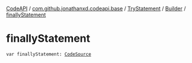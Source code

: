 [CodeAPI](../../../index.md) / [com.github.jonathanxd.codeapi.base](../../index.md) / [TryStatement](../index.md) / [Builder](index.md) / [finallyStatement](.)

# finallyStatement

`var finallyStatement: `[`CodeSource`](../../../com.github.jonathanxd.codeapi/-code-source/index.md)